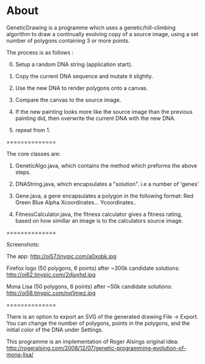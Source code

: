 About
==============

GeneticDrawing is a programme which uses a genetic/hill-climbing algorithm to draw a continually evolving copy of a source image, using a set number of polygons containing 3 or more points. 

The process is as follows :

0) Setup a random DNA string  (application start).

1) Copy the current DNA sequence and mutate it slightly.

2) Use the new DNA to render polygons onto a canvas.

3) Compare the canvas to the source image.

4) If the new painting looks more like the source image than the previous painting did, then overwrite the current DNA with the new DNA.

5) repeat from 1.


==============



The core classes are:

1) GeneticAlgo.java, which contains the method which preforms the above steps.

2) DNAString.java, which encapsulates a "solution". i.e a number of 'genes'

3) Gene.java, a gene encapsulates a polygon in the following format: Red Green Blue Alpha Xcoordinates... Ycoordinates..

4) FitnessCalculator.java, the fitness calculator gives a fitness rating, based on how simillar an image is to the calculators source image.


==============


Screenshots: 

The app: http://oi57.tinypic.com/a0xobk.jpg

Firefox logo (50 polygons, 6 points) after ~300k candidate solutions: http://oi62.tinypic.com/2djuyhd.jpg

Mona Lisa (50 polygons, 6 points) after ~50k candidate solutions: http://oi58.tinypic.com/nq1mwz.jpg



==============




There is an option to export an SVG of the generated drawing  File -> Export.
You can change the number of polygons, points in the polygons, and the initial color of the DNA under Settings.
 

This programme is an implementation of Roger Alsings original idea: http://rogeralsing.com/2008/12/07/genetic-programming-evolution-of-mona-lisa/



